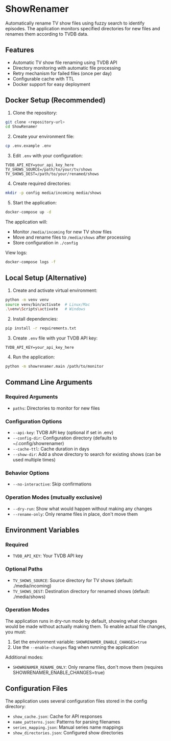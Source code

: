 # ShowRenamer

Automatically rename TV show files using fuzzy search to identify episodes. The application monitors specified directories for new files and renames them according to TVDB data.

## Features

- Automatic TV show file renaming using TVDB API
- Directory monitoring with automatic file processing
- Retry mechanism for failed files (once per day)
- Configurable cache with TTL
- Docker support for easy deployment

## Docker Setup (Recommended)

1. Clone the repository:
```bash
git clone <repository-url>
cd ShowRenamer
```

2. Create your environment file:
```bash
cp .env.example .env
```

3. Edit `.env` with your configuration:
```env
TVDB_API_KEY=your_api_key_here
TV_SHOWS_SOURCE=/path/to/your/tv/shows
TV_SHOWS_DEST=/path/to/your/renamed/shows
```

4. Create required directories:
```bash
mkdir -p config media/incoming media/shows
```

5. Start the application:
```bash
docker-compose up -d
```

The application will:
- Monitor `/media/incoming` for new TV show files
- Move and rename files to `/media/shows` after processing
- Store configuration in `./config`

View logs:
```bash
docker-compose logs -f
```

## Local Setup (Alternative)

1. Create and activate virtual environment:
```bash
python -m venv venv
source venv/bin/activate  # Linux/Mac
.\venv\Scripts\activate   # Windows
```

2. Install dependencies:
```bash
pip install -r requirements.txt
```

3. Create `.env` file with your TVDB API key:
```env
TVDB_API_KEY=your_api_key_here
```

4. Run the application:
```bash
python -m showrenamer.main /path/to/monitor
```

## Command Line Arguments

### Required Arguments
- `paths`: Directories to monitor for new files

### Configuration Options
- `--api-key`: TVDB API key (optional if set in .env)
- `--config-dir`: Configuration directory (defaults to ~/.config/showrenamer)
- `--cache-ttl`: Cache duration in days
- `--show-dir`: Add a show directory to search for existing shows (can be used multiple times)

### Behavior Options
- `--no-interactive`: Skip confirmations


### Operation Modes (mutually exclusive)
- `--dry-run`: Show what would happen without making any changes
- `--rename-only`: Only rename files in place, don't move them

## Environment Variables

### Required
- `TVDB_API_KEY`: Your TVDB API key

### Optional Paths
- `TV_SHOWS_SOURCE`: Source directory for TV shows (default: ./media/incoming)
- `TV_SHOWS_DEST`: Destination directory for renamed shows (default: ./media/shows)

### Operation Modes

The application runs in dry-run mode by default, showing what changes would be made without actually making them. To enable actual file changes, you must:

1. Set the environment variable: `SHOWRENAMER_ENABLE_CHANGES=true`
2. Use the `--enable-changes` flag when running the application

Additional modes:
- `SHOWRENAMER_RENAME_ONLY`: Only rename files, don't move them (requires SHOWRENAMER_ENABLE_CHANGES=true)

## Configuration Files

The application uses several configuration files stored in the config directory:
- `show_cache.json`: Cache for API responses
- `name_patterns.json`: Patterns for parsing filenames
- `series_mapping.json`: Manual series name mappings
- `show_directories.json`: Configured show directories
